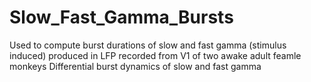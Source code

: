 # Slow_Fast_Gamma_Bursts
Used to compute burst durations of slow and fast gamma (stimulus induced) produced in LFP recorded from V1 of two awake adult feamle monkeys
Differential burst dynamics of slow and fast gamma

